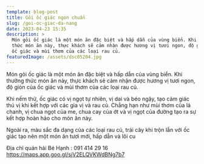 ```yaml
---
template: blog-post
title: Gỏi ốc giác ngon chuẩn
slug: /goi-oc-giac-da-nang
date: 2023-04-23 15:35
description: >
  Món gỏi ốc giác là một món ăn đặc biệt và hấp dẫn của vùng biển. Khi thưởng
  thức món ăn này, thực khách sẽ cảm nhận được hương vị tươi ngon, độ giòn của
  ốc giác và mùi thơm của các loại rau củ.
featuredImage: /assets/dsc05204.jpg
---
```

Món gỏi ốc giác là một món ăn đặc biệt và hấp dẫn của vùng biển. Khi thưởng thức món ăn này, thực khách sẽ cảm nhận được hương vị tươi ngon, độ giòn của ốc giác và mùi thơm của các loại rau củ.

Khi nếm thử, ốc giác có vị ngọt tự nhiên, vị dai và béo ngậy, tạo cảm giác thú vị khi kết hợp với các gia vị và rau củ. Chẳng hạn như mùi thơm của lá chanh, vị chua ngọt của me, chua cay của ớt và vị ngọt của đường tạo ra sự kết hợp hoàn hảo cho món ăn này.

Ngoài ra, màu sắc đa dạng của các loại rau củ, trái cây khi trộn lẫn với ốc giác tạo nên một món ăn tươi mới, hấp dẫn và lôi cu

Địa chỉ quán hải Bé Hạnh : 091 414 29 16 https://maps.app.goo.gl/sjV2ELQVKWdBNg7b7